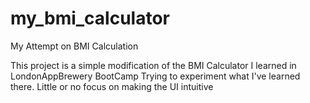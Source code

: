 # my_bmi_calculator

My Attempt on BMI Calculation

This project is a simple modification of the BMI Calculator 
I learned in LondonAppBrewery BootCamp
Trying to experiment what I've learned there.
Little or no focus on making the UI intuitive
